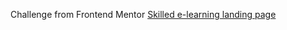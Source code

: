 Challenge from Frontend Mentor [Skilled e-learning landing page](https://www.frontendmentor.io/challenges/skilled-elearning-landing-page-S1ObDrZ8q/hub)